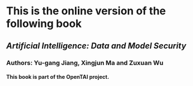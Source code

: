 # This is the online version of the following book
## *Artificial Intelligence: Data and Model Security*
### Authors: Yu-gang Jiang, Xingjun Ma and Zuxuan Wu

#### This book is part of the OpenTAI project.
